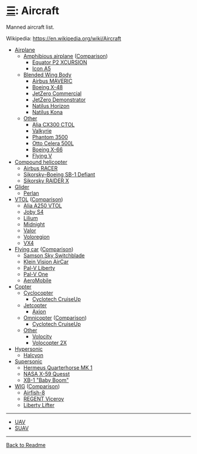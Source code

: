 [&#9776;](readme.md#categories): Aircraft
=========================================

Manned aircraft list.

Wikipedia: <https://en.wikipedia.org/wiki/Aircraft>

- [Airplane](Airplane.md)
  - [Amphibious airplane](Airplane.Amphibious.md) ([Comparison](Airplane.Amphibious.md#comparison))
    - [Equator P2 XCURSION](Airplane.Amphibious.md#equator-p2-xcursion)
    - [Icon A5](Airplane.Amphibious.md#icon-a5)
  - [Blended Wing Body](Airplane.BlendedWingBody.md)
    - [Airbus MAVERIC](Airplane.BlendedWingBody.md#airbus-maveric)
    - [Boeing X-48](Airplane.BlendedWingBody.md#boeing-x-48)
    - [JetZero Commercial](Airplane.BlendedWingBody.md#jetzero-commercial)
    - [JetZero Demonstrator](Airplane.BlendedWingBody.md#jetzero-demonstrator)
    - [Natilus Horizon](Airplane.BlendedWingBody.md#natilus-horizon)
    - [Natilus Kona](Airplane.BlendedWingBody.md#natilus-kona)
  - [Other](Airplane.Other.md)
    - [Alia CX300 CTOL](Airplane.Other.md#alia-cx300-ctol)
    - [Valkyrie](Airplane.Other.md#valkyrie)
    - [Phantom 3500](Airplane.Other.md#phantom-3500)
    - [Otto Celera 500L](Airplane.Other.md#celera-500)
    - [Boeing X-66](Airplane.Other.md#boeing-x-66)
    - [Flying V](Airplane.Other.md#flying-v)
- [Compound helicopter](CompoundHelicopter.md)
  - [Airbus RACER](CompoundHelicopter.md#airbus-racer)
  - [Sikorsky–Boeing SB-1 Defiant](CompoundHelicopter.md#sikorskyboeing-sb-1-defiant)
  - [Sikorsky RAIDER X](CompoundHelicopter.md#sikorsky-raider-x)
- [Glider](Glider.md#manned) 
  - [Perlan](Glider.md#perlan)
- [VTOL](VTOL.md) ([Comparison](VTOL.md#comparison))
  - [Alia A250 VTOL](VTOL.md#alia-a250-vtol)
  - [Joby S4](VTOL.md#joby-s4)
  - [Lilium](VTOL.md#lilium)
  - [Midnight](VTOL.md#midnight)
  - [Valor](VTOL.md#valor)
  - [Voloregion](VTOL.md#voloregion)
  - [VX4](VTOL.md#vx4)
- [Flying car](FlyingCar.md) ([Comparison](FlyingCar.md#comparison))
  - [Samson Sky Switchblade](FlyingCar.md#samson-sky-switchblade)
  - [Klein Vision AirCar](FlyingCar.md#klein-vision-aircar)
  - [Pal-V Liberty](FlyingCar.md#pal-v-liberty)
  - [Pal-V One](FlyingCar.md#pal-v-one)
  - [AeroMobile](FlyingCar.md#aeromobil)
- [Copter](Copter.md)
  - [Cyclocopter](Cyclocopter.md#manned)
    - [Cyclotech CruiseUp](Cyclocopter.md#cyclotech-cruiseup)
  - [Jetcopter](Jetcopter.md#manned)
    - [Axion](Jetcopter.md#axion)
  - [Omnicopter](Omnicopter.md#manned) ([Comparison](Omnicopter.md#comparison))
    - [Cyclotech CruiseUp](Omnicopter.md#cyclotech-cruiseup)
  - [Other](Copter.Other.md)
    - [Volocity](Copter.Other.md#volocopter-2x)
    - [Volocopter 2X](Copter.Other.md#volocopter-2x)
- [Hypersonic](Supersonic.md#manned-hypersonic)
  - [Halcyon](Supersonic.md#halcyon)
- [Supersonic](Supersonic.md#manned-supersonic)
  - [Hermeus Quarterhorse MK 1](Supersonic.md#quarterhorse-mk-1)
  - [NASA X-59 Quesst](Supersonic.md#nasa-x-59-quesst)
  - [XB-1 "Baby Boom"](Supersonic.md#xb-1-baby-boom)
- [WIG](WIG.md) ([Comparison](WIG.md#comparison))
  - [Airfish-8](WIG.md#airfish-8)
  - [REGENT Viceroy](WIG.md#regent-viceroy)
  - [Liberty Lifter](WIG.md#liberty-lifter)



---
- [UAV](UAV.md)
- [SUAV](SUAV.md)



---
[Back to Readme](readme.md#categories)